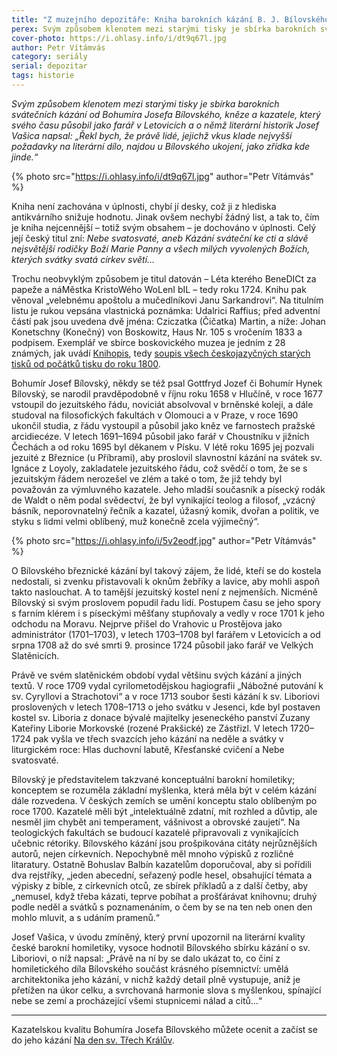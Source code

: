 ```yaml
---
title: "Z muzejního depozitáře: Kniha barokních kázání B. J. Bílovského"
perex: Svým způsobem klenotem mezi starými tisky je sbírka barokních svátečních kázání od Bohumíra Josefa Bílovského, kněze a kazatele, který svého času působil jako farář v Letovicích.
cover-photo: https://i.ohlasy.info/i/dt9q67l.jpg
author: Petr Vítámvás
category: seriály
serial: depozitar
tags: historie
---
```


*Svým způsobem klenotem mezi starými tisky je sbírka barokních svátečních kázání od Bohumíra Josefa Bílovského, kněze a kazatele, který svého času působil jako farář v Letovicích a o němž literární historik Josef Vašica napsal: „Řekl bych, že právě lidé, jejichž vkus klade nejvyšší požadavky na literární dílo, najdou u Bílovského ukojení, jako zřídka kde jinde.“*

{% photo src="https://i.ohlasy.info/i/dt9q67l.jpg" author="Petr Vítámvás" %}

Kniha není zachována v úplnosti, chybí jí desky, což ji z hlediska antikvárního snižuje hodnotu. Jinak ovšem nechybí žádný list, a tak to, čím je kniha nejcennější – totiž svým obsahem – je dochováno v úplnosti. Celý její český titul zní: *Nebe svatosvaté, aneb Kázání sváteční ke cti a slávě nejsvětější rodičky Boží Marie Panny a všech milých vyvolených Božích, kterých svátky svatá církev světí…*

Trochu neobvyklým způsobem je titul datován – Léta kterého BeneDICt za papeže a náMěstka KristoWého WoLenI bIL – tedy roku 1724. Knihu pak věnoval „velebnému apoštolu a mučedlníkovi Janu Sarkandrovi“. Na titulním listu je rukou vepsána vlastnická poznámka: Udalrici Raffius; před adventní částí pak jsou uvedena dvě jména: Cziczatka (Čičatka) Martin, a níže: Johan Konetschny (Konečný) von Boskowitz, Haus Nr. 105 s vročením 1833 a podpisem. Exemplář ve sbírce boskovického muzea je jedním z 28 známých, jak uvádí [Knihopis](http://www.knihopis.cz), tedy [soupis všech českojazyčných starých tisků od počátků tisku do roku 1800](http://aleph.nkp.cz/F/Y75K8BPIFE3KN3PAV5BN5JLX5DTVYYMC7B1GBBRJ3F4NR6HS7X-08575?func=full-set-set&set_number=014599&set_entry=000002&format=999).

Bohumír Josef Bílovský, někdy se též psal Gottfryd Jozef či Bohumír Hynek Bílovský, se narodil pravděpodobně v říjnu roku 1658 v Hlučíně, v roce 1677 vstoupil do jezuitského řádu, noviciát absolvoval v brněnské koleji, a dále studoval na filosofických fakultách v Olomouci a v Praze, v roce 1690 ukončil studia, z řádu vystoupil a působil jako kněz ve farnostech pražské arcidiecéze.  V letech 1691–1694 působil jako farář v Choustníku v jižních Čechách a od roku 1695 byl děkanem v Písku. V létě roku 1695 jej pozvali jezuité z Březnice (u Příbrami), aby proslovil slavnostní kázání na svátek sv. Ignáce z Loyoly, zakladatele jezuitského řádu, což svědčí o tom, že se s jezuitským řádem nerozešel ve zlém a také o tom, že již tehdy byl považován za výmluvného kazatele. Jeho mladší současník a písecký rodák de Waldt o něm podal svědectví, že byl vynikající teolog a filosof, „vzácný básník, neporovnatelný řečník a kazatel, úžasný komik, dvořan a politik, ve styku s lidmi velmi oblíbený, muž konečně zcela výjimečný“.

{% photo src="https://i.ohlasy.info/i/5v2eodf.jpg" author="Petr Vítámvás" %}

O Bílovského březnické kázání byl takový zájem, že lidé, kteří se do kostela nedostali, si zvenku přistavovali k oknům žebříky a lavice, aby mohli aspoň takto naslouchat. A to tamější jezuitský kostel není z nejmenších. Nicméně Bílovský si svým proslovem popudil řadu lidí. Postupem času se jeho spory s farním klérem i s píseckými měšťany stupňovaly a vedly v roce 1701 k jeho odchodu na Moravu. Nejprve přišel do Vrahovic u Prostějova jako administrátor (1701–1703), v letech 1703–1708 byl farářem v Letovicích a od srpna 1708 až do své smrti 9. prosince 1724 působil jako farář ve Velkých Slatěnicích.

Právě ve svém slatěnickém období vydal většinu svých kázání a jiných textů. V roce 1709 vydal cyrilometodějskou hagiografii „Nábožné putování k sv. Cyryllovi a Strachotovi“ a v roce 1713 soubor šesti kázání k sv. Liboriovi proslovených v letech 1708–1713 o jeho svátku v Jesenci, kde byl postaven kostel sv. Liboria z donace bývalé majitelky jeseneckého panství Zuzany Kateřiny Liborie Morkovské (rozené Prakšické) ze Zástřizl. V letech 1720–1724 pak vyšla ve třech svazcích jeho kázání na neděle a svátky v liturgickém roce: Hlas duchovní labutě, Křesťanské cvičení a Nebe svatosvaté.

Bílovský je představitelem takzvané konceptuální barokní homiletiky; konceptem se rozuměla základní myšlenka, která měla být v celém kázání dále rozvedena. V českých zemích se umění konceptu stalo oblíbeným po roce 1700. Kazatelé měli být „intelektuálně zdatní, mít rozhled a důvtip, ale nesměl jim chybět ani temperament, vášnivost a obrovské zaujetí“. Na teologických fakultách se budoucí kazatelé připravovali z vynikajících učebnic rétoriky. Bílovského kázání jsou prošpikována citáty nejrůznějších autorů, nejen církevních. Nepochybně měl mnoho výpisků z rozličné litaratury. Ostatně Bohuslav Balbín kazatelům doporučoval, aby si pořídili dva rejstříky, „jeden abecední, seřazený podle hesel, obsahující témata a výpisky z bible, z církevních otců, ze sbírek příkladů a z další četby, aby „nemusel, když třeba kázati, teprve pobíhat a prošťárávat knihovnu; druhý podle neděl a svátků s poznamenáním, o čem by se na ten neb onen den mohlo mluvit, a s udáním pramenů.“

Josef Vašica, v úvodu zmíněný, který první upozornil na literární kvality české barokní homiletiky, vysoce hodnotil Bílovského sbírku kázání o sv. Liboriovi, o níž napsal: „Právě na ní by se dalo ukázat to, co činí z homiletického díla Bílovského součást krásného písemnictví: umělá architektonika jeho kázání, v nichž každý detail plně vystupuje, aniž je přetížen na úkor celku, a svrchovaná harmonie slova s myšlenkou, spínající nebe se zemí a procházející všemi stupnicemi nálad a citů…“ 

---

Kazatelskou kvalitu Bohumíra Josefa Bílovského můžete ocenit a začíst se do jeho kázání [Na den sv. Třech Králův](https://docs.google.com/document/d/1sJ_ptzHrAJHagVzK7q-4N69i4Tp5c0J6xMjB8Kfu42o/edit?usp=sharing).
